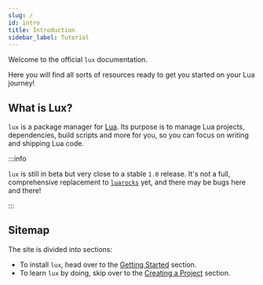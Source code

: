 ```yaml
---
slug: /
id: intro
title: Introduction
sidebar_label: Tutorial
---
```


Welcome to the official `lux` documentation.

Here you will find all sorts of resources ready to get you
started on your Lua journey!

## What is Lux?

`lux` is a package manager for [Lua](https://lua.org). Its purpose is to manage
Lua projects, dependencies, build scripts and more for you, so you
can focus on writing and shipping Lua code.

:::info

`lux` is still in beta but very close to a stable `1.0` release.
It's not a full, comprehensive replacement to [`luarocks`](https://luarocks.org) yet, and there may
be bugs here and there!

:::

## Sitemap

The site is divided into sections:
- To install `lux`, head over to the [Getting Started](/tutorial/getting-started) section.
- To learn `lux` by doing, skip over to the [Creating a Project](/tutorial/creating-a-project) section.
<!--- To learn small, specific tasks, head over to the [Guides](/guides).-->
<!--- For an API reference visit the [Reference](/reference).-->
